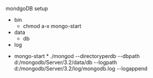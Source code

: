 
mondgoDB setup
 - bin
   - chmod a-x mongo-start
 - data
   - db
 - log

* mongo-start *
./mongod --directoryperdb --dbpath d:/mongodb/Server/3.2/data/db --logpath d:/mongodb/Server/3.2/log/mongodb.log --logappend 